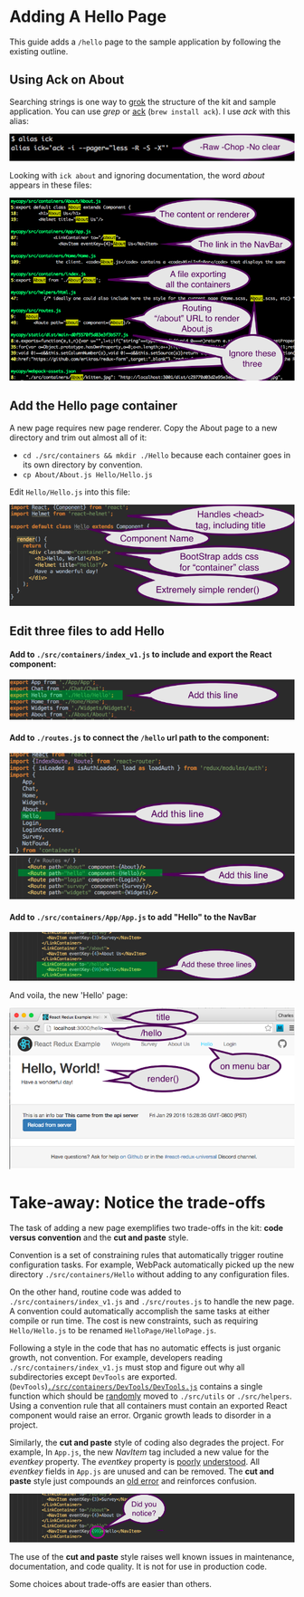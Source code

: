 # Adding A Hello Page

This guide adds a `/hello` page to the sample application by 
following the existing outline.

## Using Ack on About

Searching strings is one way to [grok](https://en.wikipedia.org/wiki/Grok) the structure
of the kit and sample application.   You can use *grep* or [ack](http://beyondgrep.com) (`brew install ack`).
I use *ack* with this alias:

![ick Alias](ick_alias.png)

Looking with `ick about` and ignoring documentation, the word *about* appears in these files:

![ick for About](ick_about.png)

## Add the Hello page container

A new page requires new page renderer.  Copy the About page to a 
new directory and trim out almost all of it:

*  `cd ./src/containers && mkdir ./Hello` because each container goes in its own 
    directory by convention.
*  `cp About/About.js Hello/Hello.js`

Edit `Hello/Hello.js` into this file:

![New Hello.js](new_hello.png)



## Edit three files to add Hello

#### Add to `./src/containers/index_v1.js` to include and export the React component:

![Edit index_v1.js](edit_index.png)

#### Add to `./routes.js` to connect the `/hello` url path to the component:

![Edit routes.js 1](edit_route1.png)
![Edit routes.js 2](edit_route2.png)

#### Add to `./src/containers/App/App.js` to add "Hello" to the NavBar

![Edit App.js](edit_app.png)

And voila, the new 'Hello' page:

![Show Hello](show_hello.png)

# Take-away:  Notice the trade-offs

The task of adding a new page exemplifies two trade-offs in the kit:
**code versus convention** and the **cut and paste** style.

Convention is a set of constraining rules that automatically trigger
routine configuration tasks.  For example, WebPack automatically picked up the 
new directory `./src/containers/Hello` without adding to any configuration files.

On the other hand, routine code was added to `./src/containers/index_v1.js` and 
`./src/routes.js` to handle the new page.  A convention could automatically
accomplish the same tasks at either compile or run time.  The cost is new 
constraints, such as requiring `Hello/Hello.js` to be renamed
`HelloPage/HelloPage.js`.

Following a style in the code that has no automatic effects is just organic
growth, not convention.  For example, developers reading `./src/containers/index_v1.js`
must stop and figure out why all subdirectories except `DevTools` are exported.
(`DevTools`)[`./src/containers/DevTools/DevTools.js`](https://github.com/erikras/react-redux-universal-hot-example/blob/master/src/containers/DevTools/DevTools.js)
contains a single function which should be
[randomly](https://github.com/erikras/react-redux-universal-hot-example/issues/808)
moved to `./src/utils` or `./src/helpers`.  Using a convention rule that all 
containers must contain an exported React component would raise an error.
Organic growth leads to disorder in a project.

Similarly, the **cut and paste** style of coding also degrades the project.
For example, In `App.js`, the new *NavItem* tag included a new value for the
*eventkey* property.  The *eventkey*  property is
[poorly](https://github.com/react-bootstrap/react-bootstrap/issues/320)
[understood](https://github.com/react-bootstrap/react-bootstrap/issues/432).
All *eventkey* fields in `App.js` are unused and can be removed.  The 
**cut and paste** style just compounds an
[old error](https://github.com/erikras/react-redux-universal-hot-example/commit/d67a79c1e7da5367dc8922019ca726e69d56bf0e)
and reinforces confusion.

![Edit App revisted](edit_app2.png)

The use of the **cut and paste** style raises well known issues in
maintenance, documentation, and code quality.  It is not for use in
production code.  

Some choices about trade-offs are easier than others.
